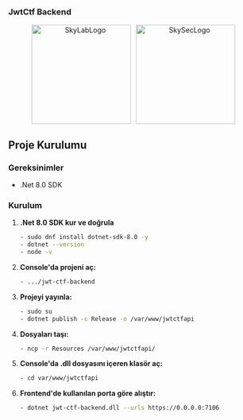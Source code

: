 ### JwtCtf Backend

<div style="display: flex; justify-content: center; align-items: center; gap: 10px; text-align: center;">
  <img src="https://github.com/user-attachments/assets/3840c01c-c591-4d91-bf11-d84c815d0e8d" alt="SkyLabLogo" width="200">
  <img src="https://github.com/user-attachments/assets/eb3c0dce-2ff7-417e-9497-461a512d64a7" alt="SkySecLogo" width="200">  
</div>

## Proje Kurulumu

### Gereksinimler
- .Net 8.0 SDK

### Kurulum

1. **.Net 8.0 SDK kur ve doğrula**
   ```sh
   - sudo dnf install dotnet-sdk-8.0 -y
   - dotnet --version
   - node -v
   ```

2. **Console'da projeni aç:**
   ```sh
   - .../jwt-ctf-backend
   ```
   
3. **Projeyi yayınla:**
   ```sh
   - sudo su
   - dotnet publish -c Release -o /var/www/jwtctfapi
   ```

4. **Dosyaları taşı:**
   ```sh
   - ncp -r Resources /var/www/jwtctfapi/
   ```

5. **Console'da .dll dosyasını içeren klasör aç:**
   ```sh
   - cd var/www/jwtctfapi
   ```

6. **Frontend'de kullanılan porta göre alıştır:**
   ```sh
   - dotnet jwt-ctf-backend.dll --urls https://0.0.0.0:7106
   ```

